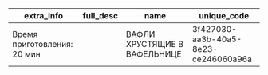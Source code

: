 |extra_info|full_desc|name|unique_code|
|--|--|--|--|
|Время приготовления: 20 мин||ВАФЛИ ХРУСТЯЩИЕ В ВАФЕЛЬНИЦЕ|3f427030-aa3b-40a5-8e23-ce246060a96a|